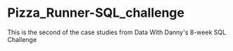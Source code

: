 # Pizza_Runner-SQL_challenge
This is the second of the case studies from Data With Danny's 8-week SQL Challenge
